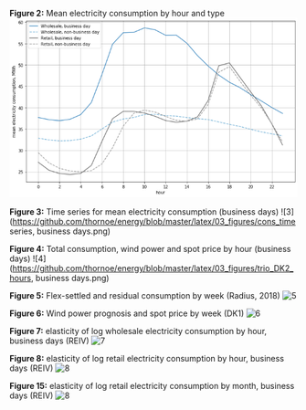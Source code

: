 **Figure 2:** Mean electricity consumption by hour and type
![2](https://github.com/thornoe/energy/blob/master/latex/03_figures/cons_hours.png)

**Figure 3:** Time series for mean electricity consumption (business days)
![3](https://github.com/thornoe/energy/blob/master/latex/03_figures/cons_time series, business days.png)

**Figure 4:** Total consumption, wind power and spot price by hour (business days)
![4](https://github.com/thornoe/energy/blob/master/latex/03_figures/trio_DK2_hours, business days.png)

**Figure 5:** Flex-settled and residual consumption by week (Radius, 2018)
![5](https://github.com/thornoe/energy/blob/master/latex/03_figures/03_figures/radius_w39_w40.png)

**Figure 6:** Wind power prognosis and spot price by week (DK1)
![6](https://github.com/thornoe/energy/blob/master/latex/03_figures/03_figures/wp_DK1_weeks.png)

**Figure 7:** elasticity of log wholesale electricity consumption by hour, business days (REIV)
![7](https://github.com/thornoe/energy/blob/master/latex/03_figures/03_figures/ws_elasticity_hour.png)

**Figure 8:** elasticity of log retail electricity consumption by hour, business days (REIV)
![8](https://github.com/thornoe/energy/blob/master/latex/03_figures/03_figures/r_elasticity_hour.png)

**Figure 15:** elasticity of log retail electricity consumption by month, business days (REIV)
![8](https://github.com/thornoe/energy/blob/master/latex/03_figures/03_figures/ws_elasticity_month.png)
